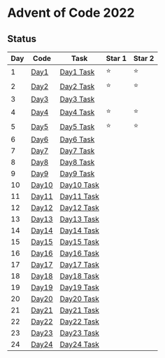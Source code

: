 # Advent of Code 2022

## Status 

| Day | Code              | Task                                               | Star 1 | Star 2 |
| --- | ----------------- | -------------------------------------------------- | ------ | ------ |
| 1   | [Day1](src/Day1/) | [Day1 Task](https://adventofcode.com/2022/day/1)   | ⭐     | ⭐     |
| 2   | [Day2](src/Day2/) | [Day2 Task](https://adventofcode.com/2022/day/2)   | ⭐     | ⭐     |
| 3   | [Day3](src/Day3/) | [Day3 Task](https://adventofcode.com/2022/day/3)   |        |        |
| 4   | [Day4](src/Day4/) | [Day4 Task](https://adventofcode.com/2022/day/4)   | ⭐     | ⭐     |
| 5   | [Day5](src/Day5/) | [Day5 Task](https://adventofcode.com/2022/day/5)   | ⭐     | ⭐     |
| 6   | [Day6]()          | [Day6 Task](https://adventofcode.com/2022/day/6)   |        |        |
| 7   | [Day7]()          | [Day7 Task](https://adventofcode.com/2022/day/7)   |        |        |
| 8   | [Day8]()          | [Day8 Task](https://adventofcode.com/2022/day/8)   |        |        |
| 9   | [Day9]()          | [Day9 Task](https://adventofcode.com/2022/day/9)   |        |        |
| 10  | [Day10]()         | [Day10 Task](https://adventofcode.com/2022/day/10) |        |        |
| 11  | [Day11]()         | [Day11 Task](https://adventofcode.com/2022/day/11) |        |        |
| 12  | [Day12]()         | [Day12 Task](https://adventofcode.com/2022/day/12) |        |        |
| 13  | [Day13]()         | [Day13 Task](https://adventofcode.com/2022/day/13) |        |        |
| 14  | [Day14]()         | [Day14 Task](https://adventofcode.com/2022/day/14) |        |        |
| 15  | [Day15]()         | [Day15 Task](https://adventofcode.com/2022/day/15) |        |        |
| 16  | [Day16]()         | [Day16 Task](https://adventofcode.com/2022/day/16) |        |        |
| 17  | [Day17]()         | [Day17 Task](https://adventofcode.com/2022/day/17) |        |        |
| 18  | [Day18]()         | [Day18 Task](https://adventofcode.com/2022/day/18) |        |        |
| 19  | [Day19]()         | [Day19 Task](https://adventofcode.com/2022/day/19) |        |        |
| 20  | [Day20]()         | [Day20 Task](https://adventofcode.com/2022/day/20) |        |        |
| 21  | [Day21]()         | [Day21 Task](https://adventofcode.com/2022/day/21) |        |        |
| 22  | [Day22]()         | [Day22 Task](https://adventofcode.com/2022/day/22) |        |        |
| 23  | [Day23]()         | [Day23 Task](https://adventofcode.com/2022/day/23) |        |        |
| 24  | [Day24]()         | [Day24 Task](https://adventofcode.com/2022/day/24) |        |        |
